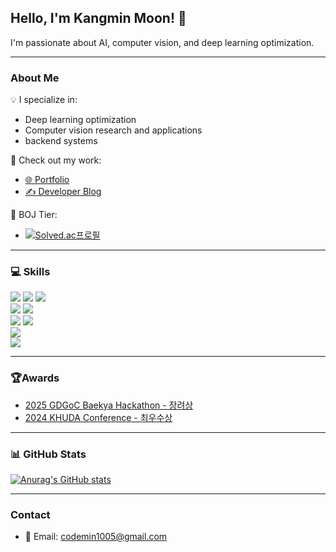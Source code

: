 ## Hello, I'm Kangmin Moon! 🚀

I'm passionate about AI, computer vision, and deep learning optimization.

---

### About Me

💡 I specialize in:
- Deep learning optimization
- Computer vision research and applications
- backend systems

📂 Check out my work:
- [🌐 Portfolio](https://fluoridated-cost-b3f.notion.site/Portfolio-28fa70799ad04b88b1d8d49876f45859)
- [✍️ Developer Blog](https://velog.io/@moonkangmin/posts)

🎯 BOJ Tier:  
- [![Solved.ac프로필](http://mazassumnida.wtf/api/mini/generate_badge?boj=moonkangmin)](https://solved.ac/moonkangmin)

---

### 💻 Skills
<div>
  <img src="https://img.shields.io/badge/Python-3776AB?style=for-the-badge&logo=Python&logoColor=white">
  <img src="https://img.shields.io/badge/C++-00599C?style=for-the-badge&logo=c%2B%2B&logoColor=white">
  <img src="https://img.shields.io/badge/Dart-0175C2?style=for-the-badge&logo=Dart&logoColor=white">
  <br>
  <img src="https://img.shields.io/badge/Flutter-02569B?style=for-the-badge&logo=flutter&logoColor=white">
  <img src="https://img.shields.io/badge/react-61DAFB?style=for-the-badge&logo=react&logoColor=black">
  <br>
  <img src="https://img.shields.io/badge/Flask-000000?style=for-the-badge&logo=flask&logoColor=white">
  <img src="https://img.shields.io/badge/spring-6DB33F?style=for-the-badge&logo=spring&logoColor=white">
  <br>
  <img src="https://img.shields.io/badge/MySQL-4479A1?style=for-the-badge&logo=mysql&logoColor=white">
  <br>
  <img src="https://img.shields.io/badge/PyTorch-EE4C2C?style=for-the-badge&logo=PyTorch&logoColor=white">
</div>

---

### 🏆Awards
- [2025 GDGoC Baekya Hackathon - 장려상](https://github.com/kkkmin1005/Backya-AI-server)
- [2024 KHUDA Conference - 최우수상](https://github.com/kkkmin1005/6th-CV-PhotoRealism)

---

### 📊 GitHub Stats
[![Anurag's GitHub stats](https://github-readme-stats.vercel.app/api?username=kkkmin1005&show_icons=true&theme=radical)](https://github.com/anuraghazra/github-readme-stats)
</div>

---

### Contact

- 📧 Email: codemin1005@gmail.com  
